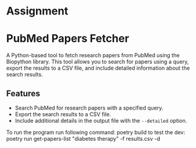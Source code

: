 # Assignment
# PubMed Papers Fetcher

A Python-based tool to fetch research papers from PubMed using the Biopython library. This tool allows you to search for papers using a query, export the results to a CSV file, and include detailed information about the search results.

## Features
- Search PubMed for research papers with a specified query.
- Export the search results to a CSV file.
- Include additional details in the output file with the `--detailed` option.

To run the program run following command:
poetry build
to test the dev:
poetry run get-papers-list "diabetes therapy" -f results.csv -d
